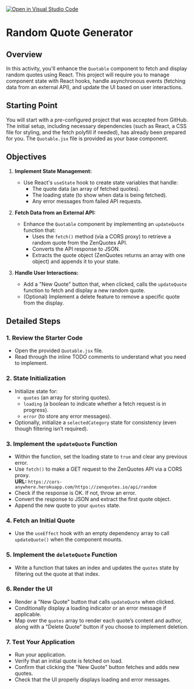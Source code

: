 [![Open in Visual Studio Code](https://classroom.github.com/assets/open-in-vscode-2e0aaae1b6195c2367325f4f02e2d04e9abb55f0b24a779b69b11b9e10269abc.svg)](https://classroom.github.com/online_ide?assignment_repo_id=18151507&assignment_repo_type=AssignmentRepo)
# Random Quote Generator

## Overview
In this activity, you'll enhance the `Quotable` component to fetch and display random quotes using React. This project will require you to manage component state with React hooks, handle asynchronous events (fetching data from an external API), and update the UI based on user interactions.

## Starting Point
You will start with a pre-configured project that was accepted from GitHub. The initial setup, including necessary dependencies (such as React, a CSS file for styling, and the fetch polyfill if needed), has already been prepared for you. The `Quotable.jsx` file is provided as your base component.

## Objectives

1. **Implement State Management:**
   - Use React's `useState` hook to create state variables that handle:
     - The quote data (an array of fetched quotes).
     - The loading state (to show when data is being fetched).
     - Any error messages from failed API requests.

2. **Fetch Data from an External API:**
   - Enhance the `Quotable` component by implementing an `updateQuote` function that:
     - Uses the `fetch()` method (via a CORS proxy) to retrieve a random quote from the ZenQuotes API.
     - Converts the API response to JSON.
     - Extracts the quote object (ZenQuotes returns an array with one object) and appends it to your state.

3. **Handle User Interactions:**
   - Add a "New Quote" button that, when clicked, calls the `updateQuote` function to fetch and display a new random quote.
   - (Optional) Implement a delete feature to remove a specific quote from the display.

## Detailed Steps

### 1. Review the Starter Code
- Open the provided `Quotable.jsx` file.
- Read through the inline TODO comments to understand what you need to implement.

### 2. State Initialization
- Initialize state for:
  - `quotes` (an array for storing quotes).
  - `loading` (a boolean to indicate whether a fetch request is in progress).
  - `error` (to store any error messages).
- Optionally, initialize a `selectedCategory` state for consistency (even though filtering isn’t required).

### 3. Implement the `updateQuote` Function
- Within the function, set the loading state to `true` and clear any previous error.
- Use `fetch()` to make a GET request to the ZenQuotes API via a CORS proxy.  
  **URL:** `https://cors-anywhere.herokuapp.com/https://zenquotes.io/api/random`
- Check if the response is OK. If not, throw an error.
- Convert the response to JSON and extract the first quote object.
- Append the new quote to your `quotes` state.

### 4. Fetch an Initial Quote
- Use the `useEffect` hook with an empty dependency array to call `updateQuote()` when the component mounts.

### 5. Implement the `deleteQuote` Function
- Write a function that takes an index and updates the `quotes` state by filtering out the quote at that index.

### 6. Render the UI
- Render a "New Quote" button that calls `updateQuote` when clicked.
- Conditionally display a loading indicator or an error message if applicable.
- Map over the `quotes` array to render each quote’s content and author, along with a "Delete Quote" button if you choose to implement deletion.

### 7. Test Your Application
- Run your application.
- Verify that an initial quote is fetched on load.
- Confirm that clicking the "New Quote" button fetches and adds new quotes.
- Check that the UI properly displays loading and error messages.
